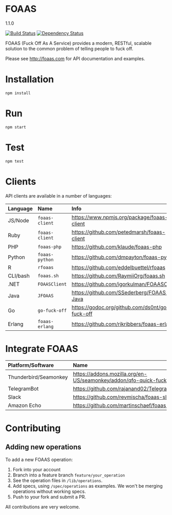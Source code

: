# FOAAS

1.1.0

[![Build Status](https://travis-ci.org/tomdionysus/foaas.svg?branch=master)](https://travis-ci.org/tomdionysus/foaas)
[![Dependency Status](https://gemnasium.com/tomdionysus/foaas.svg)](https://gemnasium.com/tomdionysus/foaas)

FOAAS (Fuck Off As A Service) provides a modern, RESTful, scalable solution to the common problem of telling people to fuck off.

Please see http://foaas.com for API documentation and examples.

# Installation

	npm install

# Run

	npm start

# Test

	npm test

# Clients

API clients are available in a number of languages:

| Language | Name           | Info                                           |
|:---------|:---------------|:-----------------------------------------------|
| JS/Node  | `foaas-client` | https://www.npmjs.org/package/foaas-client     |
| Ruby     | `foaas-client` | https://github.com/petedmarsh/foaas-client     |
| PHP      | `foaas-php`    | https://github.com/klaude/foaas-php            |
| Python   | `foaas-python` | https://github.com/dmpayton/foaas-python       |
| R        | `rfoaas`       | https://github.com/eddelbuettel/rfoaas         |
| CLI/bash | `foaas.sh`     | https://github.com/RaymiiOrg/foaas.sh          |
| .NET     | `FOAASClient`  | https://github.com/igorkulman/FOAASClient      |
| Java     | `JFOAAS`       | https://github.com/SSederberg/FOAAS-Java   |
| Go       | `go-fuck-off`  | https://godoc.org/github.com/ds0nt/go-fuck-off |
| Erlang   | `foaas-erlang` | https://github.com/rikribbers/foaas-erlang     |

# Integrate FOAAS

| Platform/Software     | Name                                                                         |
|:----------------------|:-----------------------------------------------------------------------------|
| Thunderbird/Seamonkey | https://addons.mozilla.org/en-US/seamonkey/addon/qfo-quick-fuck-off          |
| TelegramBot           | https://github.com/rajanand02/TelegramFoaasBot                               |
| Slack                 | https://github.com/revmischa/foaas-slack                                     |
| Amazon Echo           | https://github.com/martinschaef/foaas-alex                                   |

# Contributing

## Adding new operations

To add a new FOAAS operation:

1. Fork into your account
2. Branch into a feature branch `feature/your_operation`
3. See the operation files in `/lib/operations`.
4. Add specs, using `/spec/operations` as examples. We won't be merging operations without working specs.
5. Push to your fork and submit a PR.

All contributions are very welcome.
